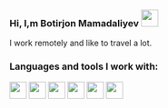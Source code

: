 ### Hi, I,m Botirjon Mamadaliyev    <img src="https://c.tenor.com/772UebLay2gAAAAi/dm4uz3-foekoe.gif" width="30px" />
      
  I work remotely and like to travel a lot.
  
  ### Languages and tools I work with:
  
  <code><img src="https://web-creator.ru/uploads/Page/70/html_5.svg" width='30px'></code>
  <code><img src="https://e7.pngegg.com/pngimages/674/1002/png-clipart-cascading-style-sheets-computer-icons-css3-world-wide-web-blue-angle-thumbnail.png" width='30px'></code>
  <code><img src="https://e7.pngegg.com/pngimages/33/52/png-clipart-sass-logo-cascading-style-sheets-scalable-graphics-less-text-logo.png" width='30px'></code>
  <code><img src="https://avatars.mds.yandex.net/get-zen_doc/3413519/pub_5ff887b2fe4e686f6ae6ba3f_5ff887d7f906b16872a69755/scale_1200" width='30px'></code>
 <code><img src="https://igorosa.com/wp-content/uploads/2021/03/react-js-logo-with-title.png" width='30px'></code>
<code><img src="https://avatars.mds.yandex.net/get-zen_doc/4347026/pub_60708393c64ef5217e161cdd_607084597760aa0c7432d1df/scale_1200" width='30px'></code>

